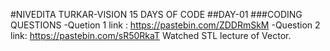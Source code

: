 #NIVEDITA TURKAR-VISION 15 DAYS OF CODE 
##DAY-01
###CODING QUESTIONS
-Quetion 1 link : https://pastebin.com/ZDDRmSkM
-Question 2 link: https://pastebin.com/sR50RkaT
Watched STL lecture of Vector.

